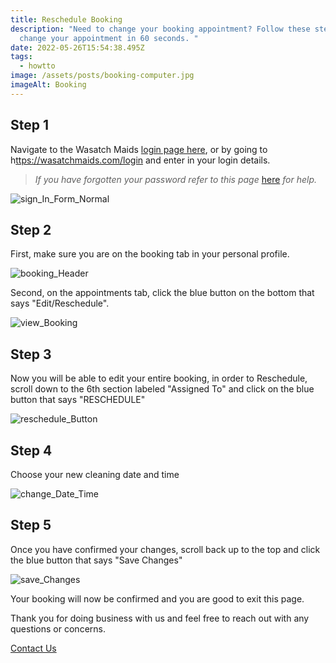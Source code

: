 ```yaml
---
title: Reschedule Booking
description: "Need to change your booking appointment? Follow these steps to
  change your appointment in 60 seconds. "
date: 2022-05-26T15:54:38.495Z
tags:
  - howtto
image: /assets/posts/booking-computer.jpg
imageAlt: Booking
---
```

## Step 1

Navigate to the Wasatch Maids [login page here](https://wasatchmaids.com/login), or by going to h[ttps://wasatchmaids.com/login](https://wasatchmaids.com/login) and enter in your login details. 

> *If you have forgotten your password refer to this page* <a href="https://wasatchmaids.com/how-to/reset-your-password">here</a> *for help.* 

![sign_In_Form_Normal](/assets/posts/sign_in_form_normal.png "Sign In Form")

## Step 2

First, make sure you are on the booking tab in your personal profile. 

![booking_Header](/assets/posts/header_bookings.png "Header")

Second, on the appointments tab, click the blue button on the bottom that says "Edit/Reschedule". 

![view_Booking](/assets/posts/booking_info.png "View Booking")

## Step 3

Now you will be able to edit your entire booking, in order to Reschedule, scroll down to the 6th section labeled "Assigned To" and click on the blue button that says "RESCHEDULE"

![reschedule_Button](/assets/posts/reschedule_section.png "Reschedule Appiontment")

## Step 4

Choose your new cleaning date and time

![change_Date_Time](/assets/posts/change_date_time.png "Change Date and Time")

## Step 5

Once you have confirmed your changes, scroll back up to the top and click the blue button that says "Save Changes"

![save_Changes](/assets/posts/save_changes.png "Save Changes")

Your booking will now be confirmed and you are good to exit this page. 

Thank you for doing business with us and feel free to reach out with any questions or concerns.

 <a href="https://wasatchmaids.com/contact">Contact Us</a>